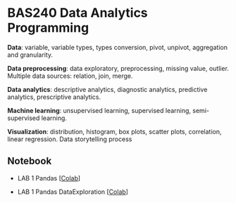 
# BAS240 Data Analytics Programming

**Data**: variable, variable types, types conversion, pivot, unpivot, aggregation and granularity. 

**Data preprocessing**: data exploratory, preprocessing, missing value, outlier. Multiple data sources: relation, join, merge. 

**Data analytics**: descriptive analytics, diagnostic analytics, predictive analytics, prescriptive analytics. 

**Machine learning**: unsupervised learning, supervised learning, semi-supervised learning. 

**Visualization**: distribution, histogram, box plots, scatter plots, correlation, linear regression. Data storytelling process

## Notebook

- LAB 1 Pandas [[Colab](https://colab.research.google.com/github/9meo/bas240/blob/main/LAB1/Lab_1_Pandas.ipynb)]

- LAB 1 Pandas DataExploration  [[Colab](https://colab.research.google.com/github/9meo/bas240/blob/main/LAB1/Lab_1_Pandas_Data_Exploration.ipynb)]

